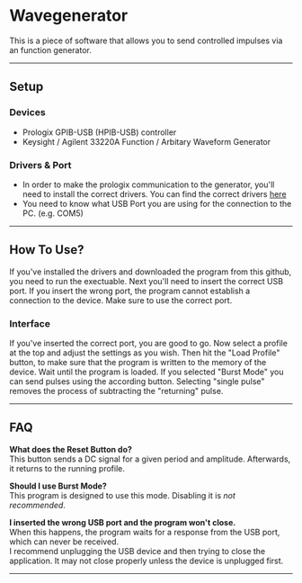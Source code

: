 # Wavegenerator

This is a piece of software that allows you to send controlled impulses via an function generator.

---

## Setup

### Devices
- Prologix GPIB-USB (HPIB-USB) controller
- Keysight / Agilent 33220A Function / Arbitary Waveform Generator

### Drivers & Port
- In order to make the prologix communication to the generator, you'll need to install the correct drivers. You can find the correct drivers [here](https://ftdichip.com/drivers/d2xx-drivers/)
- You need to know what USB Port you are using for the connection to the PC. (e.g. COM5)
---
## How To Use?
If you've installed the drivers and downloaded the program from this github, you need to run the exectuable. 
Next you'll need to insert the correct USB port. If you insert the wrong port, the program cannot establish a connection to the device. Make sure to use the correct port.

### Interface
If you've inserted the correct port, you are good to go. Now select a profile at the top and adjust the settings as you wish. Then hit the "Load Profile" button, to make sure that the program is written to the memory of the device.
Wait until the program is loaded. If you selected "Burst Mode" you can send pulses using the according button. Selecting "single pulse" removes the process of subtracting the "returning" pulse.

---

## FAQ

**What does the Reset Button do?**  
This button sends a DC signal for a given period and amplitude. Afterwards, it returns to the running profile.

**Should I use Burst Mode?**  
This program is designed to use this mode. Disabling it is *_not recommended_*.

**I inserted the wrong USB port and the program won't close.**  
When this happens, the program waits for a response from the USB port, which can never be received.  
I recommend unplugging the USB device and then trying to close the application. It may not close properly unless the device is unplugged first.

---
